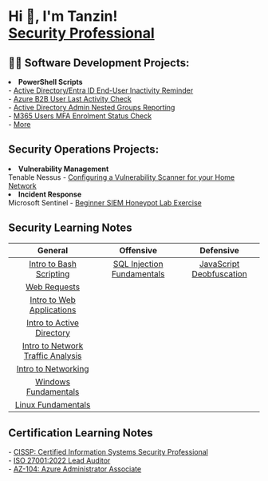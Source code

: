 <h1>Hi 👋, I'm Tanzin! <br/><a href="https://www.linkedin.com/in/tanzin-h/">Security Professional</a></h1>

<h2>👨‍💻 Software Development Projects:</h2>
<li><b>PowerShell Scripts</b></li>
- <a href="https://github.com/thossa000/PowerShell-Scripts/blob/main/User%20Accounts%20Inactivity%20Notification.ps1">Active Directory/Entra ID End-User Inactivity Reminder</a><br>
- <a href="https://github.com/thossa000/PowerShell-Scripts/blob/main/Azure%20B2B%20Users%20Last%20Login.ps1">Azure B2B User Last Activity Check</a><br>
- <a href="https://github.com/thossa000/PowerShell-Scripts/blob/main/Admin%20Groups%20Hygiene%20Check.ps1"> Active Directory Admin Nested Groups Reporting</a> <br>
- <a href="https://github.com/thossa000/PowerShell-Scripts/blob/main/User%20MFA%20Status%20Report.ps1">M365 Users MFA Enrolment Status Check</a><br>
- <a href="https://github.com/thossa000/PowerShell-Scripts"> More</a> <br>

<h2>Security Operations Projects:</h2>
<li><b>Vulnerability Management</b></li>
 Tenable Nessus - <a href="https://github.com/thossa000/Knowledge-Base/blob/main/Nessus%20Essentials%20Vulnerability%20Management%20Home%20Lab/README.md"> Configuring a Vulnerability Scanner for your Home Network</a><br>
<li><b>Incident Response</b></li>
Microsoft Sentinel - <a href="https://github.com/thossa000/Knowledge-Base/blob/main/Beginner%20SIEM%20Honeypot%20Lab/README.md"> Beginner SIEM Honeypot Lab Exercise</a>

<h2>Security Learning Notes</h2>

|General|Offensive|Defensive|
|:-----:|:-------:|:-------:|
|[Intro to Bash Scripting](https://github.com/thossa000/HackTheBox/blob/main/Learning%20Modules/General/Introduction%20to%20Bash%20Scripting/README.md)|[SQL Injection Fundamentals](https://github.com/thossa000/HackTheBox/blob/main/Learning%20Modules/Offensive/SQL%20Injection%20Fundamentals/README.md)|[JavaScript Deobfuscation](https://github.com/thossa000/HackTheBox/blob/main/Learning%20Modules/Defensive/JavaScript%20Deobfuscation/README.md)|
|[Web Requests](https://github.com/thossa000/HackTheBox/tree/main/Learning%20Modules/General/Web%20Requests/README.md)|
|[Intro to Web Applications](https://github.com/thossa000/HackTheBox/blob/main/Learning%20Modules/General/Introduction%20to%20Web%20Applications/README.md)|
|[Intro to Active Directory](https://github.com/thossa000/HackTheBox/blob/main/Learning%20Modules/General/Introduction%20to%20Active%20Directory/README.md)|
|[Intro to Network Traffic Analysis](https://github.com/thossa000/HackTheBox/blob/main/Learning%20Modules/General/Intro%20to%20Network%20Traffic%20Analysis/README.md)|
|[Intro to Networking](https://github.com/thossa000/HackTheBox/blob/main/Learning%20Modules/General/Introduction%20to%20Networking/README.md)|
|[Windows Fundamentals](https://github.com/thossa000/HackTheBox/blob/main/Learning%20Modules/General/Windows%20Fundamentals/README.md)|
|[Linux Fundamentals](https://github.com/thossa000/HackTheBox/blob/main/Learning%20Modules/General/Linux%20Fundamentals/README.md)|

<h2>Certification Learning Notes</h2>
- <a href="https://github.com/thossa000/Certification-Prep/tree/main/CISSP">CISSP: Certified Information Systems Security Professional</a><br>
- <a href="https://github.com/thossa000/Certification-Prep/tree/main/ISO%2027001%3A2022%20Lead%20Auditor">ISO 27001:2022 Lead Auditor</a><br>
- <a href="https://github.com/thossa000/Certification-Prep/tree/main/AZ-104%3A%20Azure%20Administrator%20Associate">AZ-104: Azure Administrator Associate</a><br>
